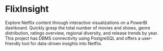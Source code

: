 # FlixInsight
Explore Netflix content through interactive visualizations on a PowerBI dashboard. Quickly grasp the total number of movies and shows, genre distribution, ratings overview, regional diversity, and release trends by year. This project has DBMS connectivity using PostgreSQL and offers a user-friendly tool for data-driven insights into Netflix.
